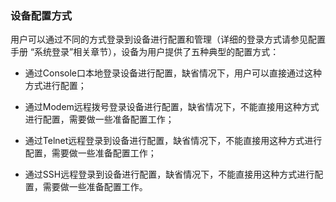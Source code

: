 ### 设备配置方式

用户可以通过不同的方式登录到设备进行配置和管理（详细的登录方式请参见配置手册 “系统登录”相关章节），设备为用户提供了五种典型的配置方式：

- 通过Console口本地登录设备进行配置，缺省情况下，用户可以直接通过这种方式进行配置；

- 通过Modem远程拨号登录设备进行配置，缺省情况下，不能直接用这种方式进行配置，需要做一些准备配置工作；

- 通过Telnet远程登录到设备进行配置，缺省情况下，不能直接用这种方式进行配置，需要做一些准备配置工作；

- 通过SSH远程登录到设备进行配置，缺省情况下，不能直接用这种方式进行配置，需要做一些准备配置工作。